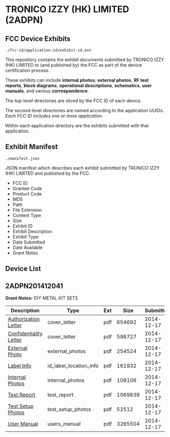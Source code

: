 # TRONICO IZZY (HK) LIMITED (2ADPN)
## FCC Device Exhibits

```
./fcc-id/application-id/exhibit-id.ext
```

This repository contains the exhibit documents submitted by TRONICO IZZY (HK) LIMITED to (and published by) the FCC as part of the device certification process.

These exhibits can include **internal photos**, **external photos**, **RF test reports**, **block diagrams**, **operational descriptions**, **schematics**, **user manuals**, and various **correspondence**.

The top-level directories are sliced by the FCC ID of each device.

The second-level directories are named according to the application UUIDs. *Each FCC ID includes one or more application.*

Within each application directory are the exhibits submitted with that application. 

## Exhibit Manifest

```
./manifest.json
```

JSON manifest which describes each exhibit submitted by TRONICO IZZY (HK) LIMITED and published by the FCC.

- FCC ID
- Grantee Code
- Product Code
- MD5
- Path
- File Extension
- Content Type
- Size
- Exhibit ID
- Exhibit Description
- Exhibit Type
- Date Submitted
- Date Available
- Grant Notes

## Device List
## 2ADPN201412041
**Grant Notes:** DIY METAL KIT SETS

| Description | Type | Ext | Size | Submitted | Available |
| ----------- | ---- | --- | ---- | --------- | --------- |
| [Authorization Letter](2ADPN201412041/db03e5daab891db79008ab214d10b8f7/2475970.pdf) | cover_letter | pdf | 654692 | 2014-12-17 | 2014-12-17 |
| [Confidentiality Letter](2ADPN201412041/db03e5daab891db79008ab214d10b8f7/2475971.pdf) | cover_letter | pdf | 598727 | 2014-12-17 | 2014-12-17 |
| [External Photo](2ADPN201412041/db03e5daab891db79008ab214d10b8f7/2475972.pdf) | external_photos | pdf | 254524 | 2014-12-17 | 2014-12-17 |
| [Label Info](2ADPN201412041/db03e5daab891db79008ab214d10b8f7/2475974.pdf) | id_label_location_info | pdf | 161932 | 2014-12-17 | 2014-12-17 |
| [Internal Photos](2ADPN201412041/db03e5daab891db79008ab214d10b8f7/2475973.pdf) | internal_photos | pdf | 108106 | 2014-12-17 | 2014-12-17 |
| [Test Report](2ADPN201412041/db03e5daab891db79008ab214d10b8f7/2475975.pdf) | test_report | pdf | 1069839 | 2014-12-17 | 2014-12-17 |
| [Test Setup Photos](2ADPN201412041/db03e5daab891db79008ab214d10b8f7/2475976.pdf) | test_setup_photos | pdf | 52512 | 2014-12-17 | 2014-12-17 |
| [User Manual](2ADPN201412041/db03e5daab891db79008ab214d10b8f7/2475977.pdf) | users_manual | pdf | 3265504 | 2014-12-17 | 2014-12-17 |
